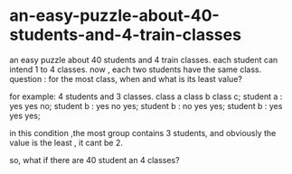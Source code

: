 # an-easy-puzzle-about-40-students-and-4-train-classes
an easy puzzle about 40 students and 4 train classes. each student can intend 1 to 4 classes. now , each two students have the same class. question : for the most class, when and what is its least value?

for example: 4 students and 3 classes. 
          class a  class b  class c;
student a :  yes      yes       no;
student b :  yes       no      yes;
student b :  no       yes      yes;
student b :  yes      yes      yes;

in this condition ,the most group contains 3 students, and obviously the value is the least , it cant be 2.

so, what if there are 40 student an 4 classes?
